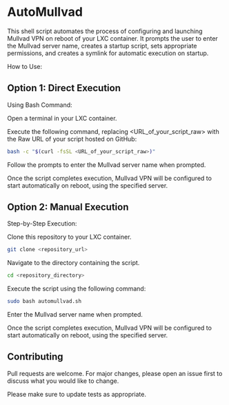 # AutoMullvad
This shell script automates the process of configuring and launching Mullvad VPN on reboot of your LXC container. It prompts the user to enter the Mullvad server name, creates a startup script, sets appropriate permissions, and creates a symlink for automatic execution on startup.

How to Use:

## Option 1: Direct Execution
Using Bash Command:

Open a terminal in your LXC container.

Execute the following command, replacing <URL_of_your_script_raw> with the Raw URL of your script hosted on GitHub:

```bash
bash -c "$(curl -fsSL <URL_of_your_script_raw>)"
```
Follow the prompts to enter the Mullvad server name when prompted.

Once the script completes execution, Mullvad VPN will be configured to start automatically on reboot, using the specified server.

## Option 2: Manual Execution
Step-by-Step Execution:

Clone this repository to your LXC container.

```bash
git clone <repository_url>
```
Navigate to the directory containing the script.

```bash
cd <repository_directory>
```
Execute the script using the following command:

```bash
sudo bash automullvad.sh
```
Enter the Mullvad server name when prompted.

Once the script completes execution, Mullvad VPN will be configured to start automatically on reboot, using the specified server.

## Contributing

Pull requests are welcome. For major changes, please open an issue first
to discuss what you would like to change.

Please make sure to update tests as appropriate.


